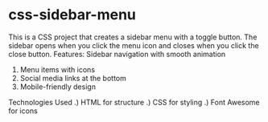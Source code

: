 # css-sidebar-menu
This is a CSS project that creates a sidebar menu with a toggle button. The sidebar opens when you click the menu icon and closes when you click the close button.
Features:
Sidebar navigation with smooth animation
1) Menu items with icons
2) Social media links at the bottom
3) Mobile-friendly design

Technologies Used
.) HTML for structure
.) CSS for styling
.) Font Awesome for icons
